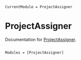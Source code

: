 ```@meta
CurrentModule = ProjectAssigner
```

# ProjectAssigner

Documentation for [ProjectAssigner](https://github.com/zsunberg/ProjectAssigner.jl).

```@index
```

```@autodocs
Modules = [ProjectAssigner]
```
